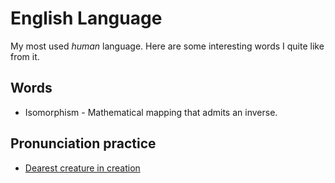 # English Language
My most used _human_ language. Here are some interesting words I quite like from it.

## Words
- Isomorphism - Mathematical mapping that admits an inverse.

## Pronunciation practice
- [Dearest creature in creation](http://www.i18nguy.com/chaos.html)